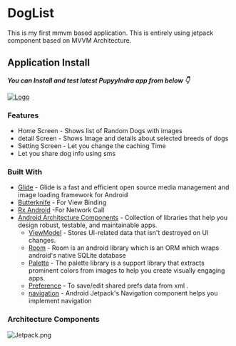 
# DogList
This is my first mmvm based  application. This is entirely using jetpack component  based on MVVM Architecture.


## Application Install

***You can Install and test latest PupyyIndra app from below 👇***

[![Logo](https://img.shields.io/badge/PupyyIndra-APK-orange)](https://github.com/h4xor7/DogList/releases/download/v1.0.0/app-debug.apk)



### Features

- Home Screen - Shows list  of Random Dogs with images
- detail Screen - Shows Image  and details about selected breeds of dogs
- Setting Screen - Let you change the caching Time
- Let you share dog  info  using sms 


### Built With
- [Glide](https://bumptech.github.io/glide/) - Glide is a fast and efficient open source media management and image loading framework for Android
- [Butterknife](https://github.com/JakeWharton/butterknife) - For View Binding
- [Rx Android](#) -For Network Call
- [Android Architecture Components](https://developer.android.com/topic/libraries/architecture) - Collection of libraries that help you design robust, testable, and maintainable apps.
  - [ViewModel](https://developer.android.com/topic/libraries/architecture/viewmodel) - Stores UI-related data that isn't destroyed on UI changes. 
  - [Room](https://developer.android.com/training/data-storage/room) - Room is an android library which is an ORM which wraps android's native SQLite database
  - [Palette](https://developer.android.com/training/material/palette-colors) - The palette library is a support library that extracts prominent colors from images to help you create visually engaging apps.
  - [Preference](https://developer.android.com/reference/android/preference/Preference) - To save/edit shared prefs  data from xml . 
  - [navigation](https://developer.android.com/training/data-storage/room) - Android Jetpack's Navigation component helps you implement navigation

### Architecture Components
![Jetpack.png](https://1.bp.blogspot.com/-dwL58chu7wo/WvD1RrHln3I/AAAAAAAAFUg/cRTc0IZga_wMPTWr3CI53IZ5BwtnZMeYACLcBGAs/s800/Screen%2BShot%2B2018-05-05%2Bat%2B11.49.30%2BAMimage1.png)



  

